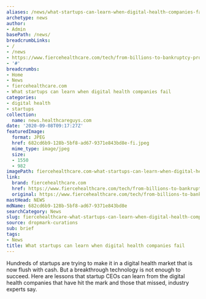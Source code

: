 ```yaml
---
aliases: /news/what-startups-can-learn-when-digital-health-companies-fail
archetype: news
author:
- Admin
basePath: /news/
breadcrumbLinks:
- /
- /news
- https://www.fiercehealthcare.com/tech/from-billions-to-bankruptcy-proteus-digital-health-fell-short-its-promise-here-s-what-other
- '#'
breadcrumbs:
- Home
- News
- fiercehealthcare.com
- What startups can learn when digital health companies fail
categories:
- digital health
- startups
collection:
  name: news.healthcareguys.com
date: '2020-09-08T09:17:27Z'
featuredImage:
  format: JPEG
  href: 682cd6b9-128b-5bf8-ad67-9371e843bd8e-fi.jpeg
  mime_type: image/jpeg
  size:
  - 1550
  - 982
imagePath: fiercehealthcare.com-what-startups-can-learn-when-digital-health-companies-fail
link:
  brand: fiercehealthcare.com
  href: https://www.fiercehealthcare.com/tech/from-billions-to-bankruptcy-proteus-digital-health-fell-short-its-promise-here-s-what-other
  original: https://www.fiercehealthcare.com/tech/from-billions-to-bankruptcy-proteus-digital-health-fell-short-its-promise-here-s-what-other
mastHead: NEWS
mdName: 682cd6b9-128b-5bf8-ad67-9371e843bd8e
searchCategory: News
slug: fiercehealthcare-what-startups-can-learn-when-digital-health-companies-fail
source: dropmark-curations
sub: brief
tags:
- News
title: What startups can learn when digital health companies fail
---
```


Hundreds of startups are trying to make it in a digital health market that is now flush with cash. But a breakthrough technology is not enough to succeed. Here are lessons that startup CEOs can learn from the digital health companies that have hit the mark and those that missed, industry experts say.